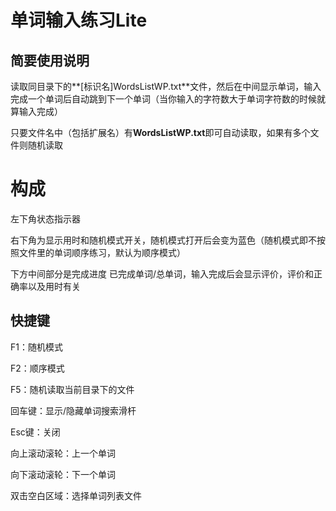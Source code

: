 # 单词输入练习Lite

## 简要使用说明

读取同目录下的**[标识名]WordsListWP.txt**文件，然后在中间显示单词，输入完成一个单词后自动跳到下一个单词（当你输入的字符数大于单词字符数的时候就算输入完成）

只要文件名中（包括扩展名）有**WordsListWP.txt**即可自动读取，如果有多个文件则随机读取

# 构成

左下角状态指示器 

右下角为显示用时和随机模式开关，随机模式打开后会变为蓝色（随机模式即不按照文件里的单词顺序练习，默认为顺序模式）

下方中间部分是完成进度 已完成单词/总单词，输入完成后会显示评价，评价和正确率以及用时有关

## 快捷键

F1：随机模式

F2：顺序模式

F5：随机读取当前目录下的文件

回车键：显示/隐藏单词搜索滑杆

Esc键：关闭

向上滚动滚轮：上一个单词

向下滚动滚轮：下一个单词

双击空白区域：选择单词列表文件